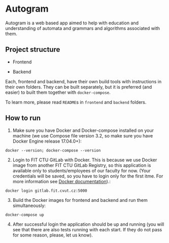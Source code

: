 # Autogram

Autogram is a web based app aimed to help with education and understanding of automata and grammars
and algorithms associated with them.

## Project structure

- Frontend

- Backend


Each, frontend and backend, have their own build tools with instructions in their own folders.
They can be built separately, but it is preferred (and easier) to built them together with `docker-compose`.

To learn more, please read `README`s in `frontend` and `backend` folders.

## How to run

1. Make sure you have Docker and Docker-compose installed on your machine
(we use Compose file version 3.2, so make sure you have Docker Engine release 
17.04.0+):
```
docker --version; docker-compose --version
```

2. Login to FIT CTU GitLab with Docker. This is because we use 
Docker image from another FIT CTU GitLab Registry, so this application is
available only to students/employees of our faculty for now. (Your credentials 
will be saved, so you have to login only for the first itme. For more information 
see [Docker documentation](https://docs.docker.com/engine/reference/commandline/login/#credentials-store)).:
```
docker login gitlab.fit.cvut.cz:5000
```

3. Build the Docker images for frontend and backend and run them simultaneously:
```
docker-compose up
```

4. After successful login the application should be up and running (you will see that there are also tests running with each start. If they do not pass for some reason, please, let us know).
